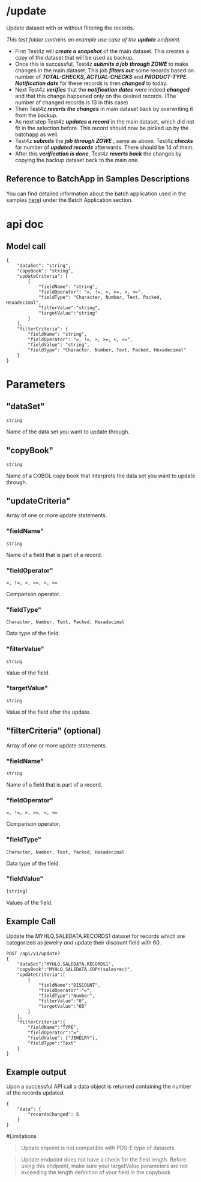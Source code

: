 # /update
Update dataset with or without filtering the records.

*This test folder contains an example use case of the **update** endpoint.*

* First Test4z will ***create a snapshot*** of the main dataset. This creates a copy of the dataset that will be used as backup. 
* Once this is successful, Test4z ***submits a job***  ***through ZOWE***  to make changes in the main dataset. This job ***filters out*** some records based on number of ***TOTAL-CHECKS, ACTUAL-CHECKS*** and ***PRODUCT-TYPE***. ***Notification date*** for these records is then ***changed*** to today. 
* Next Test4z ***verifies*** that the ***notification dates*** were indeed ***changed*** and that this change happened only on the desired records. (The number of changed records is 13 in this case) 
* Then Test4z ***reverts the changes*** in main dataset back by overwriting it from the backup. 
* As next step Test4z ***updates a record*** in the main dataset, which did not fit in the selection before. This record should now be picked up by the batchapp as well. 
* Test4z ***submits*** the ***job***  ***through ZOWE*** , same as above. Test4z ***checks*** for number of ***updated records*** afterwards. There should be 14 of them. 
* After this ***verification is done***, Test4z ***reverts back*** the changes by copying the backup dataset back to the main one. 

## Reference to BatchApp in Samples Descriptions
You can find detailed information about the batch application used in the samples [here](/README.md#the-batch-application-used-in-the-samples)) under the Batch Application section.

# api doc

## Model call 
    {
        "dataSet": "string",
        "copyBook": "string",
        "updateCriteria": [
            {
                "fieldName": "string",
                "fieldOperator": "=, !=, >, >=, <, <=",
                "fieldType": "Character, Number, Text, Packed, Hexadecimal",
                "filterValue":"string",
                "targetValue":"string"
            }
        ],
        "filterCriteria": {
            "fieldName": "string",
            "fieldOperator": "=, !=, >, >=, <, <=",
            "fieldValue": "string",
            "fieldType": "Character, Number, Text, Packed, Hexadecimal"
        }
    }

# Parameters
## "dataSet"

    string

Name of the data set you want to update through.

## "copyBook"

    string

Name of a COBOL copy book that interprets the data set you want to update through.

## "updateCriteria"
Array of one or more update statements.

### "fieldName"

    string

Name of a field that is part of a record.

### "fieldOperator"

    =, !=, >, >=, <, <=

Comparison operator. 

### "fieldType"

    Character, Number, Text, Packed, Hexadecimal

Data type of the field.

### "filterValue"

    string

Value of the field.

### "targetValue"

    string

Value of the field after the update.

## "filterCriteria" (optional)
Array of one or more update statements.

### "fieldName"

    string

Name of a field that is part of a record.

### "fieldOperator"

    =, !=, >, >=, <, <=

Comparison operator. 

### "fieldType"

    Character, Number, Text, Packed, Hexadecimal

Data type of the field.

### "fieldValue"

    [string]

Values of the field.


## Example Call
Update the MYHLQ.SALEDATA.RECORDS1 dataset for records which are categorized as jewelry *and* update their discount field with 60.

    POST /api/v1/update?
    {
        "dataSet":"MYHLQ.SALEDATA.RECORDS1", 
        "copyBook":"MYHLQ.SALEDATA.COPY(salesrec)", 
        "updateCriteria":[
            {
                "fieldName":"DISCOUNT",
                "fieldOperator":"=",
                "fieldType":"Number",
                "filterValue":"0",
                "targetValue":"60"
            }
        ],
        "filterCriteria":{
            "fieldName":"TYPE", 
            "fieldOperator":"=", 
            "fieldValue": ["JEWELRY"], 
            "fieldType":"Text"
        }
    }
    
## Example output
Upon a successful API call a data object is returned containing the number of the records updated.

    {
        "data": {
            "recordsChanged": 5
        }
    }
    
#Limitations

> Update enpoint is not compatible with PDS-E type of datasets

> Update endpoint does not have a check for the field length. Before using this endpoint, make sure your targetValue parameters are not exceeding the length definition of your field in the copybook